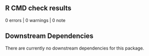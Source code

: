 ## R CMD check results

0 errors | 0 warnings | 0 note

## Downstream Dependencies

There are currently no downstream dependencies for this package.
